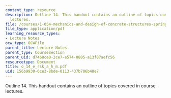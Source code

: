 ```yaml
---
content_type: resource
description: Outline 14. This handout contains an outline of topics covered in course
  lectures.
file: /courses/1-054-mechanics-and-design-of-concrete-structures-spring-2004/156b99306ce38bde0113437b706b48e7_o_14_e_rsk_a_h_m.pdf
file_type: application/pdf
learning_resource_types:
- Lecture Notes
ocw_type: OCWFile
parent_title: Lecture Notes
parent_type: CourseSection
parent_uid: d7468ce0-2ce7-e574-0805-a13f07aefc56
resourcetype: Document
title: o_14_e_rsk_a_h_m.pdf
uid: 156b9930-6ce3-8bde-0113-437b706b48e7
---
```

Outline 14. This handout contains an outline of topics covered in course lectures.


